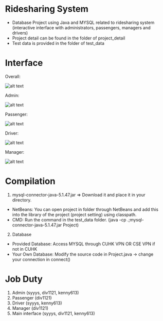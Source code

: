 # Ridesharing System
- Database Project using Java and MYSQL related to ridesharing system (interactive interface with administrators, passengers, managers and drivers)
- Project detail can be found in the folder of project_detail
- Test data is provided in the folder of test_data

# Interface
Overall:

![alt text](https://github.com/div1121/CSCI3170-Project/blob/main/project_detail/overall.JPG)

Admin:

![alt text](https://github.com/div1121/CSCI3170-Project/blob/main/project_detail/admin.JPG)

Passenger:

![alt text](https://github.com/div1121/CSCI3170-Project/blob/main/project_detail/passenger.JPG)

Driver:

![alt text](https://github.com/div1121/CSCI3170-Project/blob/main/project_detail/driver.JPG)

Manager:

![alt text](https://github.com/div1121/CSCI3170-Project/blob/main/project_detail/manager.JPG)

# Compilation
1. mysql-connector-java-5.1.47.jar => Download it and place it in your directory.
- NetBeans: You can open project in folder through NetBeans and add this into the library of the project (project setting) using classpath.
- CMD: Run the command in the test_data folder. (java -cp .;mysql-connector-java-5.1.47.jar Project)

2. Database 
- Provided Database: Access MYSQL through CUHK VPN OR CSE VPN if not in CUHK
- Your Own Database: Modify the source code in Project.java -> change your connection in connect()

# Job Duty
1. Admin (syyys, div1121, kenny613)
2. Passenger (div1121)
3. Driver (syyys, kenny613)
4. Manager (div1121)
5. Main interface (syyys, div1121, kenny613)


